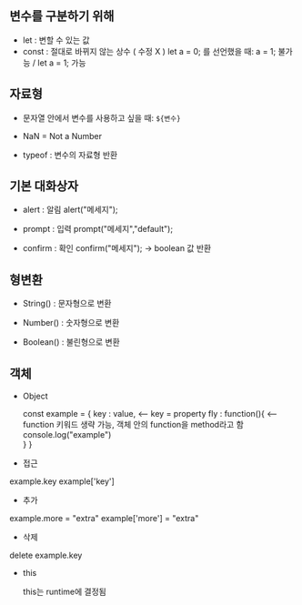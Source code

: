 

## 변수를 구분하기 위해 

- let : 변할 수 있는 값 
- const : 절대로 바뀌지 않는 상수 ( 수정 X )
 let a = 0; 를 선언했을 때:  a = 1; 불가능 / let a = 1; 가능

## 자료형

- 문자열 안에서 변수를 사용하고 싶을 때: `${변수}`

- NaN = Not a Number

- typeof : 변수의 자료형 반환

## 기본 대화상자

- alert : 알림
  alert("메세지");

- prompt : 입력
  prompt("메세지","default");

- confirm : 확인
  confirm("메세지"); -> boolean 값 반환

## 형변환

- String() : 문자형으로 변환

- Number() : 숫자형으로 변환

- Boolean() : 불린형으로 변환

## 객체

- Object

  const example = {
    key : value,    <-- key = property
    fly : function(){    <-- function 키워드 생략 가능, 객체 안의 function을 method라고 함
      console.log("example")      
    }
  }
 
 - 접근
 
  example.key
  example['key']
    
 - 추가
 
  example.more = "extra"
  example['more'] = "extra"
    
 - 삭제
 
  delete example.key  

- this

  this는 runtime에 결정됨
  
  


